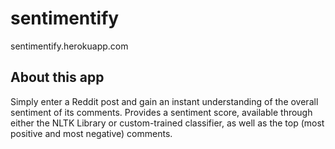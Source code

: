 # sentimentify

sentimentify.herokuapp.com


## About this app
Simply enter a Reddit post and gain an instant understanding of the overall sentiment of its comments. Provides a sentiment score, available through either the NLTK Library or custom-trained classifier, as well as the top (most positive and most negative) comments.
